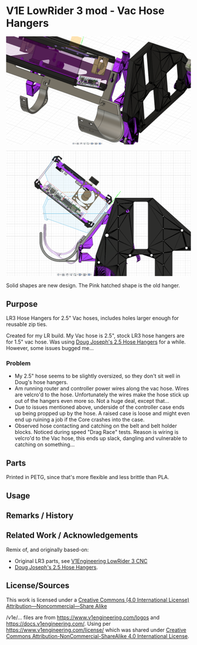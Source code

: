 

 # V1E LowRider 3 mod - Vac Hose Hangers

![image](render_orth.png)


![image](render_back.png)

Solid shapes are new design.  The Pink hatched shape is the old hanger.

## Purpose
LR3 Hose Hangers for 2.5" Vac hoses, includes holes larger enough for reusable zip ties.

Created for my LR build.  My Vac hose is 2.5", stock LR3 hose hangers are for 1.5" vac hose.  Was using [Doug Joseph's 2.5 Hose Hangers](https://www.printables.com/model/218468-lowrider-3-cnc-hose-hanger-modified-for-25-vac-hos) for a while.  However, some issues bugged me...

### Problem
- My 2.5" hose seems to be slightly oversized, so they don't sit well in Doug's hose hangers.
- Am running router and controller power wires along the vac hose.  Wires are velcro'd to the hose.  Unfortunately the wires make the hose stick up out of the hangers even more so.  Not a huge deal, except that...
- Due to issues mentioned above, underside of the controller case ends up being propped up by the hose.  A raised case is loose and might even end up ruining a job if the Core crashes into the case.
- Observed hose contacting and catching on the belt and belt holder blocks.  Noticed during speed "Drag Race" tests.  Reason is wiring is velcro'd to the Vac hose, this ends up slack, dangling and vulnerable to catching on something... 

## Parts
Printed in PETG, since that's more flexible and less brittle than PLA.


## Usage


## Remarks / History


## Related Work / Acknowledgements
Remix of, and originally based-on:

- Original LR3 parts, see [V1Engineering LowRider 3 CNC](https://docs.v1engineering.com/lowrider)
- [Doug Joseph's 2.5 Hose Hangers](https://www.printables.com/model/218468-lowrider-3-cnc-hose-hanger-modified-for-25-vac-hos).


## License/Sources
This work is licensed under a [Creative Commons (4.0 International License)
Attribution—Noncommercial—Share Alike](http://creativecommons.org/licenses/by-nc-sa/4.0/)

/v1e/... files are from https://www.v1engineering.com/logos and https://docs.v1engineering.com/.  Using per https://www.v1engineering.com/license/ which was shared under [Creative Commons Attribution-NonCommercial-ShareAlike 4.0 International License](https://creativecommons.org/licenses/by-nc-sa/4.0/).
